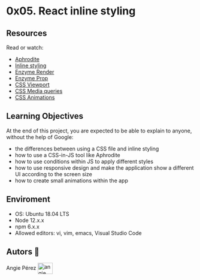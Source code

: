 # 0x05. React inline styling

## Resources

Read or watch:

- [Aphrodite](https://intranet.hbtn.io/rltoken/QXlvi2PsWUQpEfhhqTGcAw)
- [Inline styling](https://intranet.hbtn.io/rltoken/yYqY0lZLc3KmAm5MV_MdDw)
- [Enzyme Render](https://intranet.hbtn.io/rltoken/k7feyV9bL8NrNRK_5rNi1g)
- [Enzyme Prop](https://intranet.hbtn.io/rltoken/yueQrkqySHKZhHWi9Myk9g)
- [CSS Viewport](https://intranet.hbtn.io/rltoken/1C41qQn9OTYCT9DoR871fg)
- [CSS Media queries](https://intranet.hbtn.io/rltoken/2-7F2wNcG7sZWzVR_M6iBw)
- [CSS Animations](https://intranet.hbtn.io/rltoken/Pzvyl9EJyrWkreFvMArwCg)

## Learning Objectives

At the end of this project, you are expected to be able to explain to anyone, without the help of Google:

- the differences between using a CSS file and inline styling
- how to use a CSS-in-JS tool like Aphrodite
- how to use conditions within JS to apply different styles
- how to use responsive design and make the application show a different UI according to the screen size
- how to create small animations within the app

## Enviroment

- OS: Ubuntu 18.04 LTS
- Node 12.x.x
- npm 6.x.x
- Allowed editors: vi, vim, emacs, Visual Studio Code

## Autors 🎀

Angie Pérez <a href="https://www.linkedin.com/in/angie-xiomara-perez-munoz/" target="_blank"><img align="center" src="https://cdn.jsdelivr.net/gh/devicons/devicon/icons/linkedin/linkedin-original.svg" alt="angie pérez" height="30" width="40" /></a>
